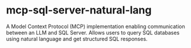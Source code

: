 # mcp-sql-server-natural-lang
A Model Context Protocol (MCP) implementation enabling communication between an LLM and SQL Server. Allows users to query SQL databases using natural language and get structured SQL responses.
